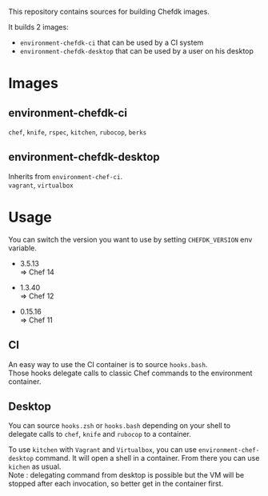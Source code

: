 This repository contains sources for building Chefdk images.

It builds 2 images:

- `environment-chefdk-ci` that can be used by a CI system
- `environment-chefdk-desktop` that can be used by a user on his desktop

# Images

## environment-chefdk-ci

`chef`, `knife`, `rspec`, `kitchen`, `rubocop`, `berks`

## environment-chefdk-desktop

Inherits from `environment-chef-ci`.  
`vagrant`, `virtualbox`

# Usage

You can switch the version you want to use by setting `CHEFDK_VERSION` env variable.

- 3.5.13  
  => Chef 14

- 1.3.40  
  => Chef 12

- 0.15.16  
  => Chef 11

## CI

An easy way to use the CI container is to source `hooks.bash`.  
Those hooks delegate calls to classic Chef commands to the environment container.

## Desktop

You can source `hooks.zsh` or `hooks.bash` depending on your shell to delegate calls to `chef`, `knife` and `rubocop` to a container.

To use `kitchen` with `Vagrant` and `Virtualbox`, you can use `environment-chef-desktop` command. It will open a shell in a container. From there you can use `kichen` as usual.  
Note : delegating command from desktop is possible but the VM will be stopped after each invocation, so better get in the container first.
